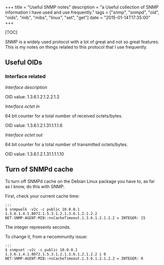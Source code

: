 +++
title = "Useful SNMP notes"
description = "a Useful collection of SNMP information I have used and use frequently."
tags = ["snmp", "snmpd", "oid", "oids", "mib", "mibs", "linux", "set", "get"]
date = "2015-01-14T17:35:00"
+++

[TOC]

SNMP is a widely used protocol with a lot of great and not so great features. This is my notes on things related to this protocol that I use frequently.

## Useful OIDs

### Interface related

*Interface description*

OID value: 1.3.6.1.2.1.2.2.1.2

*Interface octet in*

64 bit counter for a total number of received octets/bytes.

OID value: 1.3.6.1.2.1.31.1.1.1.6

*Interface octet out*

64 bit counter for a total number of transmitted octets/bytes.

OID value: 1.3.6.1.2.1.31.1.1.1.10


## Turn of SNMPd cache
To turn off SNMPd cache on the Debian Linux package you have to, as far as I know, do this with SNMP.

First, check your current cache time:

    :::
    $ snmpwalk -v2c -c public 10.0.0.1 1.3.6.1.4.1.8072.1.5.3.1.2.1.3.6.1.2.1.2.2
    NET-SNMP-AGENT-MIB::nsCacheTimeout.1.3.6.1.2.1.2.2 = INTEGER: 15

The integer represents seconds.

To change it, from a rwcommunity issue:

    :::
    $ snmpset -v2c -c public 10.0.0.1 1.3.6.1.4.1.8072.1.5.3.1.2.1.3.6.1.2.1.2.2 i 0
    NET-SNMP-AGENT-MIB::nsCacheTimeout.1.3.6.1.2.1.2.2 = INTEGER: 0
